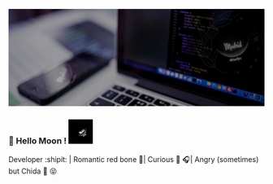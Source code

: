 <p align="center">
  <img src="bannerMadrid2.jpg">
</p>

### 👋 Hello Moon !  <img src="logoMadrid.gif" width="48px">

Developer :shipit: | Romantic red bone :revolving_hearts:| Curious :eyes: :headphones:| Angry (sometimes) but Chida :poop: :stuck_out_tongue_closed_eyes:

<!--
**MadriD2ev/MadriD2ev** is a ✨ _special_ ✨ repository because its `README.md` (this file) appears on your GitHub profile.

Here are some ideas to get you started:

- 🔭 I’m currently working on ...
- 🌱 I’m currently learning ...
- 👯 I’m looking to collaborate on ...
- 🤔 I’m looking for help with ...
- 💬 Ask me about ...
- 📫 How to reach me: ...
- 😄 Pronouns: ...
- ⚡ Fun fact: ...
-->
